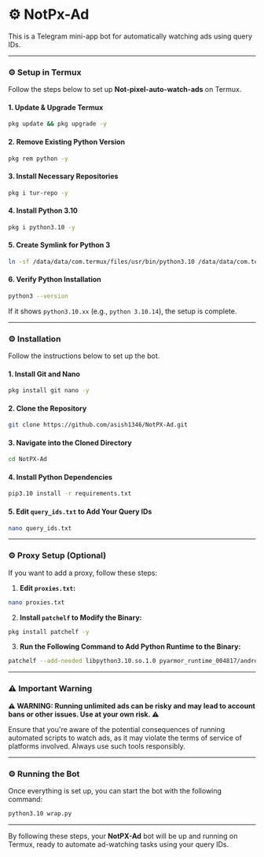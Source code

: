 # ⚙️ **NotPx-Ad**

This is a Telegram mini-app bot for automatically watching ads using query IDs.

---

### ⚙️ **Setup in Termux**

Follow the steps below to set up **Not-pixel-auto-watch-ads** on Termux.

#### 1. **Update & Upgrade Termux**

```bash
pkg update && pkg upgrade -y
```

#### 2. **Remove Existing Python Version**

```bash
pkg rem python -y
```

#### 3. **Install Necessary Repositories**

```bash
pkg i tur-repo -y
```

#### 4. **Install Python 3.10**

```bash
pkg i python3.10 -y
```

#### 5. **Create Symlink for Python 3**

```bash
ln -sf /data/data/com.termux/files/usr/bin/python3.10 /data/data/com.termux/files/usr/bin/python3
```

#### 6. **Verify Python Installation**

```bash
python3 --version
```

If it shows `python3.10.xx` (e.g., `python 3.10.14`), the setup is complete.

---

### ⚙️ **Installation**

Follow the instructions below to set up the bot.

#### 1. **Install Git and Nano**

```bash
pkg install git nano -y
```

#### 2. **Clone the Repository**

```bash
git clone https://github.com/asish1346/NotPX-Ad.git
```

#### 3. **Navigate into the Cloned Directory**

```bash
cd NotPX-Ad
```

#### 4. **Install Python Dependencies**

```bash
pip3.10 install -r requirements.txt
```

#### 5. **Edit `query_ids.txt` to Add Your Query IDs**

```bash
nano query_ids.txt
```

---

### ⚙️ **Proxy Setup (Optional)**

If you want to add a proxy, follow these steps:

1. **Edit `proxies.txt`:**

```bash
nano proxies.txt
```

2. **Install `patchelf` to Modify the Binary:**

```bash
pkg install patchelf -y
```

3. **Run the Following Command to Add Python Runtime to the Binary:**

```bash
patchelf --add-needed libpython3.10.so.1.0 pyarmor_runtime_004817/android_aarch64/pyarmor_runtime.so
```

---

### ⚠️ **Important Warning**

**⚠️ WARNING: Running unlimited ads can be risky and may lead to account bans or other issues. Use at your own risk. ⚠️**

Ensure that you're aware of the potential consequences of running automated scripts to watch ads, as it may violate the terms of service of platforms involved. Always use such tools responsibly.

---

### ⚙️ **Running the Bot**

Once everything is set up, you can start the bot with the following command:

```bash
python3.10 wrap.py
```

---

By following these steps, your **NotPX-Ad** bot will be up and running on Termux, ready to automate ad-watching tasks using your query IDs.
